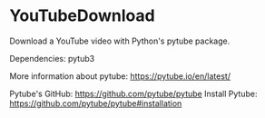# YouTubeDownload
Download a YouTube video with Python's pytube package. 

Dependencies: pytub3

More information about pytube: https://pytube.io/en/latest/


Pytube's GitHub: https://github.com/pytube/pytube
Install Pytube: https://github.com/pytube/pytube#installation
